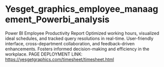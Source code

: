 # Yesget_graphics_employee_manaagement_Powerbi_analysis
 Power BI Employee Productivity Report  Optimized working hours, visualized ideal schedules, and tracked query resolutions in real-time. User-friendly interface, cross-department collaboration, and feedback-driven enhancements. Fosters informed decision-making and efficiency in the workplace.
PAGE DEPLOYMENT LINK: https://yesgetgraphics.com/timesheet/timesheet.html
